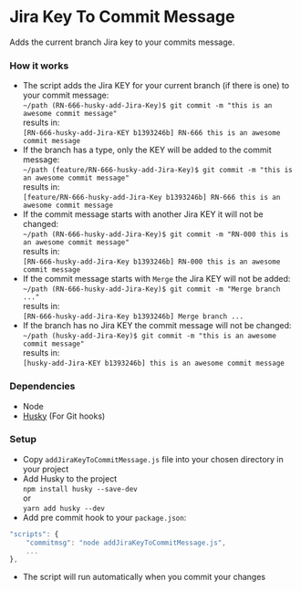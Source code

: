 # Jira Key To Commit Message
Adds the current branch Jira key to your commits message.

### How it works
* The script adds the Jira KEY for your current branch (if there is one) to your commit message:   
`~/path (RN-666-husky-add-Jira-Key)$ git commit -m "this is an awesome commit message"`   
results in:   
`[RN-666-husky-add-Jira-KEY b1393246b] RN-666 this is an awesome commit message`
* If the branch has a type, only the KEY will be added to the commit message:   
`~/path (feature/RN-666-husky-add-Jira-Key)$ git commit -m "this is an awesome commit message"`   
results in:   
`[feature/RN-666-husky-add-Jira-Key b1393246b] RN-666 this is an awesome commit message`
* If the commit message starts with another Jira KEY it will not be changed:   
`~/path (RN-666-husky-add-Jira-Key)$ git commit -m "RN-000 this is an awesome commit message"`   
results in:   
`[RN-666-husky-add-Jira-Key b1393246b] RN-000 this is an awesome commit message`
* If the commit message starts with `Merge` the Jira KEY will not be added:   
`~/path (RN-666-husky-add-Jira-Key)$ git commit -m "Merge branch ..."`   
results in:   
`[RN-666-husky-add-Jira-Key b1393246b] Merge branch ...`
* If the branch has no Jira KEY the commit message will not be changed:   
`~/path (husky-add-Jira-Key)$ git commit -m "this is an awesome commit message"`   
results in:   
`[husky-add-Jira-KEY b1393246b] this is an awesome commit message`

### Dependencies
* Node
* [Husky](https://github.com/typicode/husky) (For Git hooks)

### Setup
* Copy `addJiraKeyToCommitMessage.js` file into your chosen directory in your project
* Add Husky to the project   
`npm install husky --save-dev`   
or   
`yarn add husky --dev`   
* Add pre commit hook to your `package.json`:
```javascript
"scripts": {
    "commitmsg": "node addJiraKeyToCommitMessage.js",
    ...
},
```
* The script will run automatically when you commit your changes
